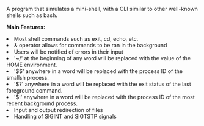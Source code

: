 A program that simulates a mini-shell, with a CLI similar to other well-known shells such as bash. 

<b>Main Features:</b> 
<li>Most shell commands such as exit, cd, echo, etc.</li>
<li>& operator allows for commands to be ran in the background</li>
<li>Users will be notified of errors in their input</li>
<li>'~/' at the beginning of any word will be replaced with the value of the HOME environment.</li>
<li>'$$' anywhere in a word will be replaced with the process ID of the smallsh process.</li>
<li>'$?' anywhere in a word will be replaced with the exit status of the last foreground command.</li>
<li>'$!' anywhere in a word will be replaced with the process ID of the most recent background process.</li>
<li>Input and output redirection of files</li>
<li>Handling of SIGINT and SIGTSTP signals</li>

